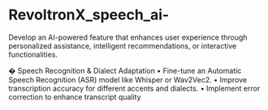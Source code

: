 # RevoltronX_speech_ai-

Develop an AI-powered feature that enhances user experience through personalized assistance,
intelligent recommendations, or interactive functionalities. 

� Speech Recognition & Dialect Adaptation
• Fine-tune an Automatic Speech Recognition (ASR) model like Whisper or Wav2Vec2.
• Improve transcription accuracy for different accents and dialects.
• Implement error correction to enhance transcript quality
